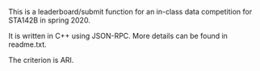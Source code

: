 This is a leaderboard/submit function for an in-class data competition for STA142B in spring 2020.

It is written in C++ using JSON-RPC. More details can be found in readme.txt.

The criterion is ARI.
